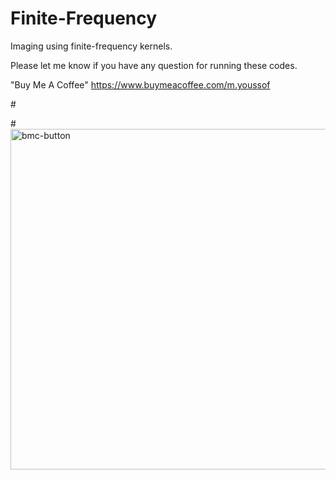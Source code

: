 # Finite-Frequency
Imaging using finite-frequency kernels.

Please let me know if you have any question for running these codes. 

"Buy Me A Coffee" https://www.buymeacoffee.com/m.youssof


#<!img width="545" alt="bmc-qr" src="https://user-images.githubusercontent.com/25856016/202258661-932f03e7-1240-45fd-8e65-deda07b2d476.png">


#<img width="545" alt="bmc-button" src="https://user-images.githubusercontent.com/25856016/202258793-cb6fc97e-3e54-4130-aa0d-dc1702928bf9.png">

